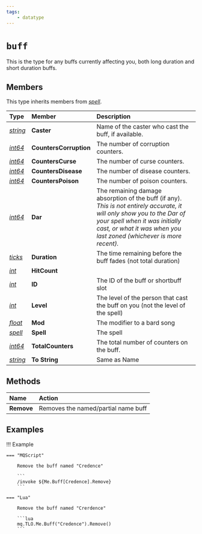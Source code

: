 ```yaml
---
tags:
    - datatype
---
```


# `buff`

This is the type for any buffs currently affecting you, both long duration and short duration buffs.

## Members

This type inherits members from [_spell_](datatype-spell.md).

| **Type** | **Member** | **Description** |
| :--- | :--- | :--- |
| [_string_](datatype-string.md) | **Caster** | Name of the caster who cast the buff, if available. |
| [_int64_](datatype-int64.md) | **CountersCorruption** | The number of corruption counters. |
| [_int64_](datatype-int64.md) | **CountersCurse** | The number of curse counters. |
| [_int64_](datatype-int64.md) | **CountersDisease** | The number of disease counters. |
| [_int64_](datatype-int64.md) | **CountersPoison** | The number of poison counters. |
| [_int64_](datatype-int64.md) | **Dar** | The remaining damage absorption of the buff (if any). _This is not entirely accurate, it will only show you to the Dar of your spell when it was initially cast, or what it was when you last zoned (whichever is more recent)._ |
| [_ticks_](datatype-ticks.md) | **Duration** | The time remaining before the buff fades (not total duration) |
| [_int_](datatype-int.md) | **HitCount** | |
| [_int_](datatype-int.md) | **ID** | The ID of the buff or shortbuff slot |
| [_int_](datatype-int.md) | **Level** | The level of the person that cast the buff on you (not the level of the spell) |
| [_float_](datatype-float.md) | **Mod** | The modifier to a bard song |
| [_spell_](datatype-spell.md) | **Spell** | The spell |
| [_int64_](datatype-int64.md) | **TotalCounters** | The total number of counters on the buff. |
| [_string_](datatype-string.md) | **To String** | Same as Name |

## Methods

| Name | Action |
| :--- | :--- |
| **Remove** | Removes the named/partial name buff |

## Examples

!!! Example

    === "MQScript"

        Remove the buff named "Credence"

        ```
        /invoke ${Me.Buff[Credence].Remove}
        ```
    
    === "Lua"

        Remove the buff named "Crerdence"

        ```lua
        mq.TLO.Me.Buff("Credence").Remove()
        ```

